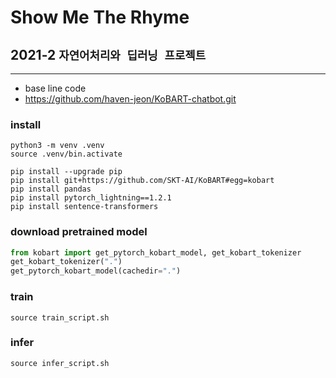 # Show Me The Rhyme
## 2021-2 `자연어처리와 딥러닝 프로젝트`


----
- base line code 
- https://github.com/haven-jeon/KoBART-chatbot.git

### install 
```shell
python3 -m venv .venv
source .venv/bin.activate

pip install --upgrade pip
pip install git+https://github.com/SKT-AI/KoBART#egg=kobart
pip install pandas
pip install pytorch_lightning==1.2.1
pip install sentence-transformers
```

### download pretrained model
```python
from kobart import get_pytorch_kobart_model, get_kobart_tokenizer
get_kobart_tokenizer(".")
get_pytorch_kobart_model(cachedir=".")
```

### train
```shell
source train_script.sh
```

### infer
```shell
source infer_script.sh
```
